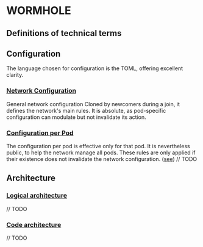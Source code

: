 # WORMHOLE

## Definitions of technical terms

## Configuration

The language chosen for configuration is the TOML, offering excellent clarity.

### [Network Configuration](./spec/configuration/conf_principal.md)

General network configuration
Cloned by newcomers during a join, it defines the network's main rules.
It is absolute, as pod-specific configuration can modulate but not invalidate its action.

### [Configuration per Pod](./spec/configuration/pod_conf.md)

The configuration per pod is effective only for that pod.
It is nevertheless public, to help the network manage all pods.
These rules are only applied if their existence does not invalidate the network configuration. ([see](./spec/details/todo.md)) // TODO

## Architecture

### [Logical architecture](./spec/Architecture/logical_architecture.md)

// TODO

### [Code architecture](./spec/Architecture/code_architecture.md)

// TODO
